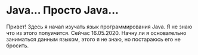 # Java... Просто Java...

Привет! Здесь я начал изучать язык программирования Java. Я не знаю что из этого полуичится. Сейчас 16.05.2020. Начну ли я основательно заниматься данным языком, этого я не знаю, но постараюсь его не бросить.